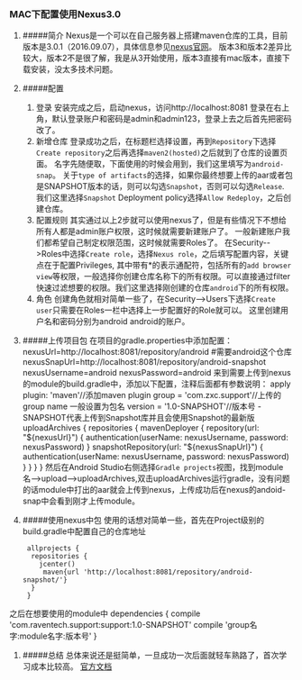 ### MAC下配置使用Nexus3.0
1. #####简介
Nexus是一个可以在自己服务器上搭建maven仓库的工具，目前版本是3.0.1（2016.09.07），具体信息参见[nexus官网](https://www.sonatype.com/download-oss-sonatype)。
版本3和版本2差异比较大，版本2不是很了解，我是从3开始使用，版本3直接有mac版本，直接下载安装，没太多技术问题。
1. #####配置
	1. 登录
安装完成之后，启动nexus，访问http://localhost:8081  登录在右上角，默认登录账户和密码是admin和admin123，登录上去之后首先把密码改了。
	1. 新增仓库
登录成功之后，在标题栏选择设置，再到`Repository`下选择`Create repository`之后再选择`maven2(hosted)`之后就到了仓库的设置页面。
名字先随便取，下面使用的时候会用到，我们这里填写为`android-snap`。
关于`type of artifacts`的选择，如果你最终想要上传的aar或者包是SNAPSHOT版本的话，则可以勾选`Snapshot`，否则可以勾选`Release`. 我们这里选择`Snapshot`
Deployment policy选择`Allow Redeploy`，之后创建仓库。
	1. 配置规则
其实通过以上2步就可以使用nexus了，但是有些情况下不想给所有人都是admin账户权限，这时候就需要新建账户了。
一般新建账户我们都希望自己制定权限范围，这时候就需要Roles了。
在Security-->Roles中选择`Create role`，选择`Nexus role`，之后填写配置内容，关键点在于配置Privileges, 其中带有\*的表示通配符，包括所有的`add browser view`等权限，一般选择你创建仓库名称下的所有权限。可以直接通过filter快速过滤想要的权限。我们这里选择刚创建的仓库`android`下的所有权限。
	1. 角色
创建角色就相对简单一些了，在Security-->Users下选择`Create user`只需要在Roles一栏中选择上一步配置好的Role就可以。 这里创建用户名和密码分别为android android的账户。

1. #####上传项目包
在项目的gradle.properties中添加配置：
	   nexusUrl=http://localhost:8081/repository/android #需要android这个仓库
	   nexusSnapUrl=http://localhost:8081/repository/android-snapshot
   	nexusUsername=android
   	nexusPassword=android
来到需要上传到nexus的module的build.gradle中，添加以下配置，注释后面都有参数说明：
    	apply plugin: 'maven'//添加maven plugin
		group = 'com.zxc.support'//上传的group name 一般设置为包名
		version = '1.0-SNAPSHOT'//版本号 -SNAPSHOT代表上传到Snapshot库并且会使用Snapshot的最新版
	    uploadArchives {
      	repositories {
      	  mavenDeployer {
       	     repository(url: "${nexusUrl}") {
       	         authentication(userName: nexusUsername, password: nexusPassword)
        	    }
        	    snapshotRepository(url: "${nexusSnapUrl}") {
         	       authentication(userName: nexusUsername, password: nexusPassword)
          	  }
      		}
   		}
		}
然后在Android Studio右侧选择`Gradle projects`视图，找到module名-->upload-->uploadArchives,双击uploadArchives运行gradle，没有问题的话module中打出的aar就会上传到nexus，上传成功后在nexus的andoid-snap中会看到刚才上传module。
1. #####使用nexus中包
使用的话想对简单一些，首先在Project级别的build.gradle中配置自己的仓库地址

		allprojects {
   		 repositories {
     	   jcenter()
    	    maven{url 'http://localhost:8081/repository/android-snapshot/'}
   		 }
		}
之后在想要使用的module中
     	dependencies {
  		  compile 'com.raventech.support:support:1.0-SNAPSHOT'
          compile 'group名字:module名字:版本号'
		}
1. #####总结
总体来说还是挺简单，一旦成功一次后面就轻车熟路了，首次学习成本比较高。
[官方文档](http://books.sonatype.com/nexus-book/index.html)

